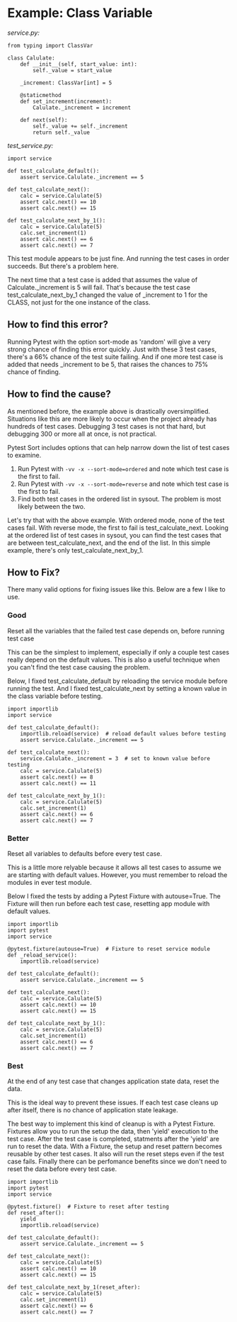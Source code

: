 # Example: Class Variable

_service.py:_
```python3
from typing import ClassVar

class Calulate:
    def __init__(self, start_value: int):
        self._value = start_value

    _increment: ClassVar[int] = 5

    @staticmethod
    def set_increment(increment):
        Calulate._increment = increment

    def next(self):
        self._value += self._increment
        return self._value
```

_test_service.py:_
```python3
import service

def test_calculate_default():
    assert service.Calulate._increment == 5

def test_calculate_next():
    calc = service.Calulate(5)
    assert calc.next() == 10
    assert calc.next() == 15

def test_calculate_next_by_1():
    calc = service.Calulate(5)
    calc.set_increment(1)
    assert calc.next() == 6
    assert calc.next() == 7
```

This test module appears to be just fine.
And running the test cases in order succeeds.
But there's a problem here.

The next time that a test case is added that assumes the value of Calculate._increment is 5 will fail.
That's because the test case test_calculate_next_by_1 changed the value of _increment to 1 for the CLASS, not just for the one instance of the class.

## How to find this error?

Running Pytest with the option sort-mode as 'random' will give a very strong chance of finding this error quickly.  Just with these 3 test cases, there's a 66% chance of the test suite failing.  And if one more test case is added that needs _increment to be 5, that raises the chances to 75% chance of finding.

## How to find the cause?

As mentioned before, the example above is drastically oversimplified.
Situations like this are more likely to occur when the project already has hundreds of test cases.
Debugging 3 test cases is not that hard, but debugging 300 or more all at once, is not practical.

Pytest Sort includes options that can help narrow down the list of test cases to examine.

1. Run Pytest with `-vv -x --sort-mode=ordered` and note which test case is the first to fail.
2. Run Pytest with `-vv -x --sort-mode=reverse` and note which test case is the first to fail.
3. Find both test cases in the ordered list in sysout.  The problem is most likely between the two.

Let's try that with the above example.
With ordered mode, none of the test cases fail.
With reverse mode, the first to fail is test_calculate_next.
Looking at the ordered list of test cases in sysout, you can find the test cases that are between test_calculate_next, and the end of the list.
In this simple example, there's only test_calculate_next_by_1.

## How to Fix?

There many valid options for fixing issues like this.  Below are a few I like to use.

### Good

Reset all the variables that the failed test case depends on, before running test case

This can be the simplest to implement, especially if only a couple test cases really depend on the default values.
This is also a useful technique when you can't find the test case causing the problem.

Below, I fixed test_calculate_default by reloading the service module before running the test.
And I fixed test_calculate_next by setting a known value in the class variable before testing.

```python3
import importlib
import service

def test_calculate_default():
    importlib.reload(service)  # reload default values before testing
    assert service.Calulate._increment == 5

def test_calculate_next():
    service.Calulate._increment = 3  # set to known value before testing
    calc = service.Calulate(5)
    assert calc.next() == 8
    assert calc.next() == 11

def test_calculate_next_by_1():
    calc = service.Calulate(5)
    calc.set_increment(1)
    assert calc.next() == 6
    assert calc.next() == 7

```

### Better

Reset all variables to defaults before every test case.

This is a little more relyable because it allows all test cases to assume we are starting with default values.
However, you must remember to reload the modules in ever test module.

Below I fixed the tests by adding a Pytest Fixture with autouse=True.
The Fixture will then run before each test case, resetting app module with default values.

```python3
import importlib
import pytest
import service

@pytest.fixture(autouse=True)  # Fixture to reset service module
def _reload_service():
    importlib.reload(service)

def test_calculate_default():
    assert service.Calulate._increment == 5

def test_calculate_next():
    calc = service.Calulate(5)
    assert calc.next() == 10
    assert calc.next() == 15

def test_calculate_next_by_1():
    calc = service.Calulate(5)
    calc.set_increment(1)
    assert calc.next() == 6
    assert calc.next() == 7
```

### Best

At the end of any test case that changes application state data, reset the data.

This is the ideal way to prevent these issues.
If each test case cleans up after itself, there is no chance of application state leakage.

The best way to implement this kind of cleanup is with a Pytest Fixture.
Fixtures allow you to run the setup the data, then 'yield' execution to the test case.
After the test case is completed, statments after the 'yield' are run to reset the data.
With a Fixture, the setup and reset pattern becomes reusable by other test cases.
It also will run the reset steps even if the test case fails.
Finally there can be perfomance benefits since we don't need to reset the data before every test case.

```python3
import importlib
import pytest
import service

@pytest.fixture()  # Fixture to reset after testing
def reset_after():
    yield
    importlib.reload(service)

def test_calculate_default():
    assert service.Calulate._increment == 5

def test_calculate_next():
    calc = service.Calulate(5)
    assert calc.next() == 10
    assert calc.next() == 15

def test_calculate_next_by_1(reset_after):
    calc = service.Calulate(5)
    calc.set_increment(1)
    assert calc.next() == 6
    assert calc.next() == 7
```